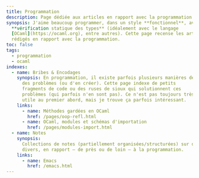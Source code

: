 ```yaml
---
title: Programmation
description: Page dédiée aux articles en rapport avec la programmation (en règle générale)
synopsis: J'aime beaucoup programmer, dans un style **fonctionnel**, avec une
  **vérification statique des types** (idéalement avec le langage
  [OCaml](https://ocaml.org), entre autres). Cette page recense les articles et les notes
  rédigés en rapport avec la programmation.
toc: false
tags:
  - programmation
  - ocaml
indexes:
  - name: Bribes & Encodages
    synopsis: En programmation, il existe parfois plusieurs manières de résoudre
      des problèmes (ou d'en créer). Cette page indexe de petits
      fragments de code ou des ruses de sioux qui solutionnent ces
      problèmes (qui parfois n'en sont pas). Ce n'est pas toujours très
      utile au premier abord, mais je trouve ça parfois intéressant.
    links:
      - name: Méthodes gardées en OCaml
        href: /pages/oop-refl.html
      - name: OCaml, modules et schémas d'importation
        href: /pages/modules-import.html
  - name: Notes
    synopsis:
      Collections de notes (partiellement organisées/structurées) sur des sujets 
      divers, en rapport — de près ou de loin — à la programmation.
    links:
      - name: Emacs
        href: /emacs.html
---
```

